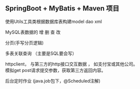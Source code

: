 ## SpringBoot + MyBatis + Maven 项目


使用Utils工具类根据数据库表构建model dao xml

MySQL表数据的 增 删 查 改

分页(手写分页逻辑) 

多表关联查询 （主要是SQL要会写）

httpclient， 与第三方的http接口交互数据 ， 如支付宝或其他公司。  
    模拟get post请求提交参数，获取第三方返回内容。

后台定时作业 (java.job包下，@Scheduled注解)